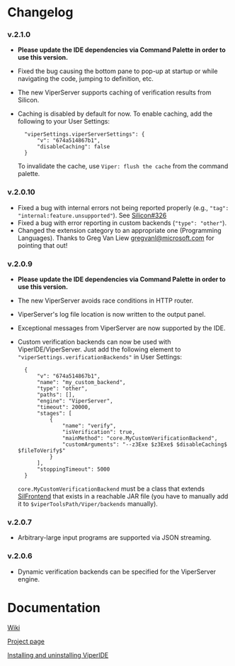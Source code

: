 
# Changelog

### v.2.1.0
* **Please update the IDE dependencies via Command Palette in order to use this version.**
* Fixed the bug causing the bottom pane to pop-up at startup or while navigating the code, jumping to definition, etc.
* The new ViperServer supports caching of verification results from Silicon.
* Caching is disabled by default for now. To enable caching, add the following to your User Settings:

        "viperSettings.viperServerSettings": {
            "v": "674a514867b1",
            "disableCaching": false
        }

    To invalidate the cache, use ```Viper: flush the cache``` from the command palette.


### v.2.0.10
* Fixed a bug with internal errors not being reported properly (e.g., ```"tag": "internal:feature.unsupported"```). See [Silicon#326](https://bitbucket.org/viperproject/silicon/issues/326)
* Fixed a bug with error reporting in custom backends (```"type": "other"```).
* Changed the extension category to an appropriate one (Programming Languages). Thanks to Greg Van Liew <gregvanl@microsoft.com> for pointing that out!

### v.2.0.9
* **Please update the IDE dependencies via Command Palette in order to use this version.**
* The new ViperServer avoids race conditions in HTTP router.
* ViperServer's log file location is now written to the output panel.
* Exceptional messages from ViperServer are now supported by the IDE.
* Custom verification backends can now be used with ViperIDE/ViperServer.
    Just add the following element to ```"viperSettings.verificationBackends"``` in User Settings:

        {
            "v": "674a514867b1",
            "name": "my_custom_backend",
            "type": "other",
            "paths": [],
            "engine": "ViperServer",
            "timeout": 20000,
            "stages": [
                {
                    "name": "verify",
                    "isVerification": true,
                    "mainMethod": "core.MyCustomVerificationBackend",
                    "customArguments": "--z3Exe $z3Exe$ $disableCaching$ $fileToVerify$"
                }
            ],
            "stoppingTimeout": 5000
        }

    ```core.MyCustomVerificationBackend``` must be a class that extends [SilFrontend](https://bitbucket.org/viperproject/silver/src/3d835cb8e183249aefd761bccbc523e1adcfb8c3/src/main/scala/viper/silver/frontend/SilFrontend.scala?at=default&fileviewer=file-view-default)
    that exists in a reachable JAR file (you have to manually add it to
    ```$viperToolsPath/Viper/backends``` manually).

### v.2.0.7
* Arbitrary-large input programs are supported via JSON streaming.

### v.2.0.6
* Dynamic verification backends can be specified for the ViperServer engine.


# Documentation

[Wiki](https://bitbucket.org/viperproject/viper-ide/wiki/browse/)

[Project page](http://viper.ethz.ch)

[Installing and uninstalling ViperIDE](http://viper.ethz.ch/downloads)
